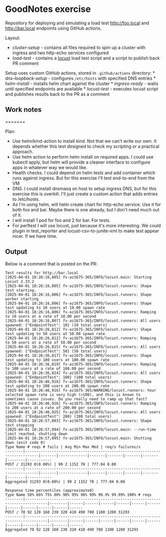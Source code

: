 # GoodNotes exercise

Repository for deploying and simulating a load test http://foo.local and http://bar.local endpoints using GitHub actions.

Layout:
  * *cluster-setup* - contains all files required to spin up a cluster with ingress and two http-echo services configured
  * *load-test* - contains a [locust](https:/locust.io) load test script and a script to publish back PR comment

Setup uses custom GitHub actions, stored in `.github/actions` directory:
    * *dns-loopback-setup* - configures `/etc/hosts` with specified DNS entries
    * *helm-install* - installs helm chart against the cluster
    * *ingress-ready* - waits until specified endpoints are available
    * *locust-test* - executes locust script and publishes results back to the PR as a comment

## Work notes
=======


Plan:
  - Use helm/kind-action to install kind. Not that we can't write our own. It depends whether this test designed to check my scripting or a practical approach.
  - Use helm action to perform helm install on required apps. I could use kubectl apply, but helm will provide a cleaner interface to configure apps in whatever way we would like. 
  - Health checks. I could depend on helm tests and add container which runs against ingress. But for this exercise I'll test end-to-end from the VM
  - DNS. I could install dnsmasq on host to setup ingress DNS, but for this exercise this is overkill. I'll just create a custom action that adds entries to /etc/hosts.
  - As I'm using helm, will helm create chart for http-echo service. Use it for both foo and bar. Maybe there is one already, but I don't need much out of it.
  - I will install 1 pod for foo and 2 for bar. For tests.
  - For perftest I will use locust, just because it's more interesting. We could plugin in test_reporter and locust-csv-to-junite-xml to make test appear nicer. If we have time.

## Output

Below is a comment that is posted on the PR:

```
Test results for http://bar.local
[2025-04-01 18:26:16,805] fv-az1675-365/INFO/locust.main: Starting Locust 2.33.2
[2025-04-01 18:26:16,805] fv-az1675-365/INFO/locust.runners: Shape test starting.
[2025-04-01 18:26:16,806] fv-az1675-365/INFO/locust.runners: Shape worker starting
[2025-04-01 18:26:16,806] fv-az1675-365/INFO/locust.runners: Shape test updating to 10 users at 10.00 spawn rate
[2025-04-01 18:26:16,806] fv-az1675-365/INFO/locust.runners: Ramping to 10 users at a rate of 10.00 per second
[2025-04-01 18:26:16,807] fv-az1675-365/INFO/locust.runners: All users spawned: {"EndpointTest": 10} (10 total users)
[2025-04-01 18:26:26,812] fv-az1675-365/INFO/locust.runners: Shape test updating to 50 users at 50.00 spawn rate
[2025-04-01 18:26:26,812] fv-az1675-365/INFO/locust.runners: Ramping to 50 users at a rate of 50.00 per second
[2025-04-01 18:26:26,815] fv-az1675-365/INFO/locust.runners: All users spawned: {"EndpointTest": 50} (50 total users)
[2025-04-01 18:26:36,817] fv-az1675-365/INFO/locust.runners: Shape test updating to 100 users at 100.00 spawn rate
[2025-04-01 18:26:36,819] fv-az1675-365/INFO/locust.runners: Ramping to 100 users at a rate of 100.00 per second
[2025-04-01 18:26:36,824] fv-az1675-365/INFO/locust.runners: All users spawned: {"EndpointTest": 100} (100 total users)
[2025-04-01 18:26:46,916] fv-az1675-365/INFO/locust.runners: Shape test updating to 200 users at 200.00 spawn rate
[2025-04-01 18:26:46,916] fv-az1675-365/WARNING/locust.runners: Your selected spawn rate is very high (>100), and this is known to sometimes cause issues. Do you really need to ramp up that fast?
[2025-04-01 18:26:46,916] fv-az1675-365/INFO/locust.runners: Ramping to 200 users at a rate of 200.00 per second
[2025-04-01 18:26:46,925] fv-az1675-365/INFO/locust.runners: All users spawned: {"EndpointTest": 200} (200 total users)
[2025-04-01 18:26:57,003] fv-az1675-365/INFO/locust.runners: Shape test stopping
[2025-04-01 18:26:57,094] fv-az1675-365/INFO/locust.main: --run-time limit reached, shutting down
[2025-04-01 18:26:57,095] fv-az1675-365/INFO/locust.main: Shutting down (exit code 0)
Type Name # reqs # fails | Avg Min Max Med | req/s failures/s
--------|----------------------------------------------------------------------------|-------|-------------|-------|-------|-------|-------|--------|-----------
POST / 31293 0(0.00%) | 99 2 1152 70 | 777.04 0.00
--------|----------------------------------------------------------------------------|-------|-------------|-------|-------|-------|-------|--------|-----------
Aggregated 31293 0(0.00%) | 99 2 1152 70 | 777.04 0.00

Response time percentiles (approximated)
Type Name 50% 66% 75% 80% 90% 95% 98% 99% 99.9% 99.99% 100% # reqs
--------|--------------------------------------------------------------------------------|--------|------|------|------|------|------|------|------|------|------|------|------
POST / 70 92 120 160 230 320 410 490 780 1100 1200 31293
--------|--------------------------------------------------------------------------------|--------|------|------|------|------|------|------|------|------|------|------|------
Aggregated 70 92 120 160 230 320 410 490 780 1100 1200 31293
```
